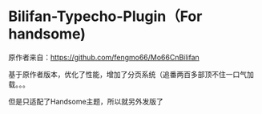 # Bilifan-Typecho-Plugin（For handsome)  

原作者来自：https://github.com/fengmo66/Mo66CnBilifan  

基于原作者版本，优化了性能，增加了分页系统（追番两百多部顶不住一口气加载。。。  

但是只适配了Handsome主题，所以就另外发版了  
